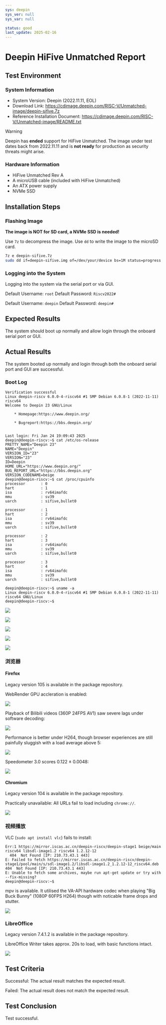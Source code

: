 ```yaml
---
sys: deepin
sys_ver: null
sys_var: null

status: good
last_update: 2025-02-16
---
```


# Deepin HiFive Unmatched Report

## Test Environment

### System Information

- System Version: Deepin (2022.11.11, EOL)
- Download Link: https://cdimage.deepin.com/RISC-V/Unmatched-image/deepin-sifive.7z
- Reference Installation Document: https://cdimage.deepin.com/RISC-V/Unmatched-image/README.txt

> [!Warning]
> Deepin has **ended** support for HiFive Unmatched. The image under test dates back from 2022.11.11 and is **not ready** for production as security threats might arise. 

### Hardware Information

- HiFive Unmatched Rev A
- A microUSB cable (included with HiFive Unmatched)
- An ATX power supply
- NVMe SSD

## Installation Steps

### Flashing Image

**The image is NOT for SD card, a NVMe SSD is needed!**

Use `7z` to decompress the image.
Use `dd` to write the image to the microSD card.

```bash
7z e deepin-sifive.7z
sudo dd if=deepin-sifive.img of=/dev/your/device bs=1M status=progress
```

### Logging into the System

Logging into the system via the serial port or via GUI.

Default Username: `root`
Default Password: `Riscv2022#`

Default Username: `deepin`
Default Password: `deepin#`

## Expected Results

The system should boot up normally and allow login through the onboard serial port or GUI.

## Actual Results

The system booted up normally and login through both the onboard serial port and GUI are successful.

### Boot Log

```log
Verification successful
Linux deepin-riscv 6.0.0-4-riscv64 #1 SMP Debian 6.0.8-1 (2022-11-11) riscv64
Welcome to Deepin 23 GNU/Linux

    * Homepage:https://www.deepin.org/

    * Bugreport:https://bbs.deepin.org/


Last login: Fri Jan 24 19:09:43 2025
deepin@deepin-riscv:~$ cat /etc/os-release 
PRETTY_NAME="Deepin 23"
NAME="Deepin"
VERSION_ID="23"
VERSION="23"
ID=Deepin
HOME_URL="https://www.deepin.org/"
BUG_REPORT_URL="https://bbs.deepin.org"
VERSION_CODENAME=beige
deepin@deepin-riscv:~$ cat /proc/cpuinfo 
processor       : 0
hart            : 1
isa             : rv64imafdc
mmu             : sv39
uarch           : sifive,bullet0

processor       : 1
hart            : 2
isa             : rv64imafdc
mmu             : sv39
uarch           : sifive,bullet0

processor       : 2
hart            : 3
isa             : rv64imafdc
mmu             : sv39
uarch           : sifive,bullet0

processor       : 3
hart            : 4
isa             : rv64imafdc
mmu             : sv39
uarch           : sifive,bullet0

deepin@deepin-riscv:~$ uname -a
Linux deepin-riscv 6.0.0-4-riscv64 #1 SMP Debian 6.0.8-1 (2022-11-11) riscv64 GNU/Linux
deepin@deepin-riscv:~$ 
```

![](image/2025-01-25-03-09-35.png)

![](image/2025-01-25-03-15-02.png)

![](image/2025-01-25-03-15-10.png)

![](image/2025-01-25-03-15-31.png)

![](image/2025-01-25-03-14-53.png)

### 浏览器

#### Firefox

Legacy version 105 is available in the package repository.

WebRender GPU accleration is enabled:

![](image/2025-01-25-03-22-51.png)

Playback of Bilibili videos (360P 24FPS AV1) saw severe lags under software decoding:

![](image/2025-01-25-03-29-44.png)

Performance is better under H264, though browser experiences are still painfully sluggish with a load average above 5:

![](image/2025-01-25-03-33-25.png)

Speedometer 3.0 scores 0.122 ± 0.0048:

![](image/2025-01-25-04-42-23.png)

#### Chromium

Legacy version 104 is available in the package repository.

Practically unavailable: All URLs fail to load including `chrome://`.

![](image/2025-01-25-04-55-37.png)

### 视频播放

VLC (`sudo apt install vlc`) fails to install:

```log
Err:1 https://mirror.iscas.ac.cn/deepin-riscv/deepin-stage1 beige/main riscv64 libsdl-image1.2 riscv64 1.2.12-12
  404  Not Found [IP: 210.73.43.1 443]
E: Failed to fetch https://mirror.iscas.ac.cn/deepin-riscv/deepin-stage1/pool/main/s/sdl-image1.2/libsdl-image1.2_1.2.12-12_riscv64.deb  404  Not Found [IP: 210.73.43.1 443]
E: Unable to fetch some archives, maybe run apt-get update or try with --fix-missing?
deepin@deepin-riscv:~$ 
```

mpv is available. It utilised the VA-API hardware codec when playing "Big Buck Bunny" (1080P 60FPS H264) though with noticable frame drops and stutter.

![](image/2025-01-25-04-59-27.png)

### LibreOffice

Legacy version 7.4.1.2 is available in the package repository.

LibreOffice Writer takes approx. 20s to load, with basic functions intact.

![](image/2025-01-25-04-54-01.png)

## Test Criteria

Successful: The actual result matches the expected result.

Failed: The actual result does not match the expected result.

## Test Conclusion

Test successful.
